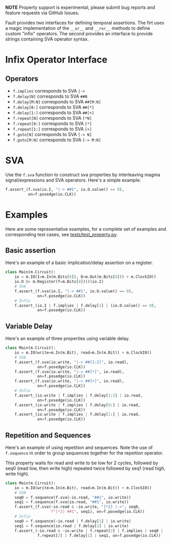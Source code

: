 **NOTE** Property support is experimental, please submit bug reports and
feature requests via GitHub Issues.

Fault provides two interfaces for defining temporal assertions.  The firt uses
a magic implementation of the `__or__` and `__ror__` methods to define custom
"infix" operators.  The second provides an interface to provide strings
containing SVA operator syntax.
# Infix Operator Interface
## Operators
* `f.implies` corresponds to SVA `|->`
* `f.delay[N]` corresponds to SVA `##N`
* `f.delay[M:N]` corresponds to SVA `##[M:N]`
* `f.delay[0:]` corresponds to SVA `##[*]`
* `f.delay[1:]` corresponds to SVA `##[+]`
* `f.repeat[N]` corresponds to SVA `[*N]`
* `f.repeat[0:]` corresponds to SVA `[*]`
* `f.repeat[1:]` corresponds to SVA `[+]`
* `f.goto[N]` corresponds to SVA `[-> N]`
* `f.goto[M:N]` corresponds to SVA `[-> M:N]`

# SVA 
Use the `f.sva` function to construct sva properties by interleaving magma
signal/expressions and SVA operators. Here's a simple example:
```python
f.assert_(f.sva(io.I, "|-> ##1", io.O.value() == 0),
          on=f.posedge(io.CLK))
```

# Examples
Here are some representative examples, for a complete set of examples and
corresponding test cases, see
[tests/test_property.py](../tests/test_property.py).
## Basic assertion
Here's an example of a basic implication/delay assertion on a register.
```python
class Main(m.Circuit):
    io = m.IO(I=m.In(m.Bits[8]), O=m.Out(m.Bits[8])) + m.ClockIO()
    io.O @= m.Register(T=m.Bits[8])()(io.I)
    # SVA
    f.assert_(f.sva(io.I, "|-> ##1", io.O.value() == 0),
              on=f.posedge(io.CLK))
    # Infix
    f.assert_(io.I | f.implies | f.delay[1] | (io.O.value() == 0),
              on=f.posedge(io.CLK))
```

## Variable Delay
Here's an example of three properties using variable delay.
```python
class Main(m.Circuit):
    io = m.IO(write=m.In(m.Bit), read=m.In(m.Bit)) + m.ClockIO()
    # SVA
    f.assert_(f.sva(io.write, "|-> ##[1:2]", io.read),
              on=f.posedge(io.CLK))
    f.assert_(f.sva(io.write, "|-> ##[*]", io.read),
              on=f.posedge(io.CLK))
    f.assert_(f.sva(io.write, "|-> ##[+]", io.read),
              on=f.posedge(io.CLK))
    # Infix
    f.assert_(io.write | f.implies | f.delay[1:2] | io.read,
              on=f.posedge(io.CLK))
    f.assert_(io.write | f.implies | f.delay[0:] | io.read,
              on=f.posedge(io.CLK))
    f.assert_(io.write | f.implies | f.delay[1:] | io.read,
              on=f.posedge(io.CLK))
```

## Repetition and Sequences
Here's an example of using repetition and sequences.  Note the use of
`f.sequence` in order to group sequences together for the repeition operator.

This property waits for read and write to be low for 2 cycles, followed by seq0
(read low, then write high) repeated twice followed by seq1 (read high, write
high).
```python
class Main(m.Circuit):
    io = m.IO(write=m.In(m.Bit), read=m.In(m.Bit)) + m.ClockIO()
    # SVA
    seq0 = f.sequence(f.sva(~io.read, "##1", io.write))
    seq1 = f.sequence(f.sva(io.read, "##1", io.write))
    f.assert_(f.sva(~io.read & ~io.write, "[*2] |->", seq0,
                    f"[*2] ##1", seq1), on=f.posedge(io.CLK))
    # Infix
    seq0 = f.sequence(~io.read | f.delay[1] | io.write)
    seq1 = f.sequence(io.read | f.delay[1] | io.write)
    f.assert_(~io.read & ~io.write | f.repeat[2] | f.implies | seq0 |
              f.repeat[2] | f.delay[1] | seq1, on=f.posedge(io.CLK))
```
